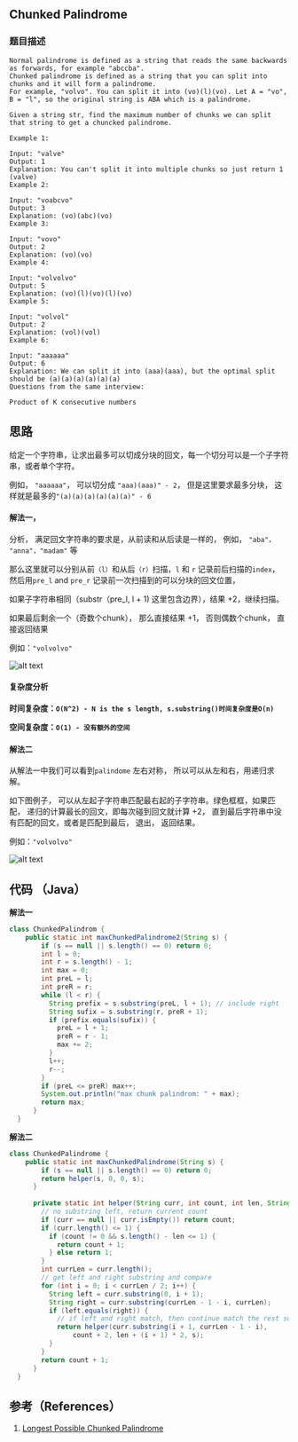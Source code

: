 ## Chunked Palindrome

### 题目描述
```
Normal palindrome is defined as a string that reads the same backwards as forwards, for example "abccba".
Chunked palindrome is defined as a string that you can split into chunks and it will form a palindrome.
For example, "volvo". You can split it into (vo)(l)(vo). Let A = "vo", B = "l", so the original string is ABA which is a palindrome.

Given a string str, find the maximum number of chunks we can split that string to get a chuncked palindrome.

Example 1:

Input: "valve"
Output: 1
Explanation: You can't split it into multiple chunks so just return 1 (valve)
Example 2:

Input: "voabcvo"
Output: 3
Explanation: (vo)(abc)(vo)
Example 3:

Input: "vovo"
Output: 2
Explanation: (vo)(vo)
Example 4:

Input: "volvolvo"
Output: 5
Explanation: (vo)(l)(vo)(l)(vo)
Example 5:

Input: "volvol"
Output: 2
Explanation: (vol)(vol)
Example 6:

Input: "aaaaaa"
Output: 6
Explanation: We can split it into (aaa)(aaa), but the optimal split should be (a)(a)(a)(a)(a)(a)
Questions from the same interview:

Product of K consecutive numbers
```

## 思路
给定一个字符串，让求出最多可以切成分块的回文，每一个切分可以是一个子字符串，或者单个字符。

例如， `"aaaaaa"`， 可以切分成 `"aaa)(aaa)" - 2`， 但是这里要求最多分块， 这样就是最多的`"(a)(a)(a)(a)(a)(a)" - 6`

#### 解法一，
分析， 满足回文字符串的要求是，从前读和从后读是一样的， 例如， `"aba"， "anna"，"madam"` 等

那么这里就可以分别从前`（l）`和从后`（r）`扫描，`l` 和 `r` 记录前后扫描的`index`， 然后用`pre_l` and `pre_r` 记录前一次扫描到的可以分块的回文位置，

如果子字符串相同（substr（pre_l, l + 1) 这里包含边界），结果 +2，继续扫描。

如果最后剩余一个（奇数个chunk）， 那么直接结果 +1， 否则偶数个chunk， 直接返回结果

例如：`"volvolvo"`

![alt text](../.../../assets/google/chunked_palindrom.png)

#### 复杂度分析

**时间复杂度：`O(N^2) - N is the s length, s.substring()时间复杂度是O(n)`**

**空间复杂度：`O(1) - 没有额外的空间`**

#### 解法二

从解法一中我们可以看到`palindome` 左右对称， 所以可以从左和右，用递归求解。

如下图例子， 可以从左起子字符串匹配最右起的子字符串。绿色框框，如果匹配， 递归的计算最长的回文，即每次碰到回文就计算 +2，
直到最后字符串中没有匹配的回文，或者是匹配到最后， 退出， 返回结果。

例如：`"volvolvo"`

![alt text](../assets/google/chunked_palindrom_recusive.png)

## 代码 （Java）

**解法一**
```java
class ChunkedPalindrom {
    public static int maxChunkedPalindrome2(String s) {
        if (s == null || s.length() == 0) return 0;
        int l = 0;
        int r = s.length() - 1;
        int max = 0;
        int preL = l;
        int preR = r;
        while (l < r) {
          String prefix = s.substring(preL, l + 1); // include right
          String sufix = s.substring(r, preR + 1);
          if (prefix.equals(sufix)) {
            preL = l + 1;
            preR = r - 1;
            max += 2;
          }
          l++;
          r--;
        }
        if (preL <= preR) max++;
        System.out.println("max chunk palindrom: " + max);
        return max;
      }
  }
```

**解法二**
```java
class ChunkedPalindrome {
    public static int maxChunkedPalindrome(String s) {
        if (s == null || s.length() == 0) return 0;
        return helper(s, 0, 0, s);
      }
    
      private static int helper(String curr, int count, int len, String s) {
        // no substring left, return current count
        if (curr == null || curr.isEmpty()) return count;
        if (curr.length() <= 1) {
          if (count != 0 && s.length() - len <= 1) {
            return count + 1;
          } else return 1;
        }
        int currLen = curr.length();
        // get left and right substring and compare
        for (int i = 0; i < currLen / 2; i++) {
          String left = curr.substring(0, i + 1);
          String right = curr.substring(currLen - 1 - i, currLen);
          if (left.equals(right)) {
            // if left and right match, then continue match the rest substring (s - left - right)
            return helper(curr.substring(i + 1, currLen - 1 - i),
                count + 2, len + (i + 1) * 2, s);
          }
        }
        return count + 1;
      }
  }
```

## 参考（References）
1. [Longest Possible Chunked Palindrome](https://www.geeksforgeeks.org/longest-possible-chunked-palindrome/)